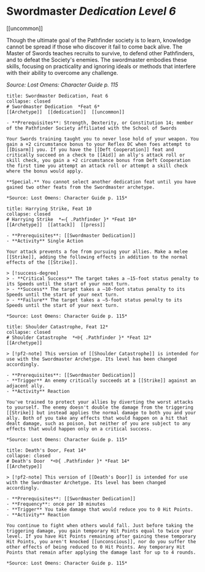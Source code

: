 
# Swordmaster *Dedication Level 6*  
[[uncommon]]  

Though the ultimate goal of the Pathfinder society is to learn, knowledge cannot be spread if those who discover it fail to come back alive. The Master of Swords teaches recruits to survive, to defend other Pathfinders, and to defeat the Society's enemies. The swordmaster embodies these skills, focusing on practicality and ignoring ideals or methods that interfere with their ability to overcome any challenge.

*Source: Lost Omens: Character Guide p. 115*

```ad-embed-feat
title: Swordmaster Dedication, Feat 6
collapse: closed
# Swordmaster Dedication  *Feat 6*  
[[Archetype]]  [[dedication]]  [[uncommon]]  

- **Prerequisites**: Strength, Dexterity, or Constitution 14; member of the Pathfinder Society affiliated with the School of Swords

Your Swords training taught you to never lose hold of your weapon. You gain a +2 circumstance bonus to your Reflex DC when foes attempt to [[Disarm]] you. If you have the [[Deft Cooperation]] feat and critically succeed on a check to [[Aid]] an ally's attack roll or skill check, you gain a +2 circumstance bonus from Deft Cooperation  the first time you attempt an attack roll or attempt a skill check where the bonus would apply.

**Special.** You cannot select another dedication feat until you have gained two other feats from the Swordmaster archetype.

*Source: Lost Omens: Character Guide p. 115*  
```  

```ad-embed-feat
title: Harrying Strike, Feat 10
collapse: closed
# Harrying Strike  *⬻{ .Pathfinder }* *Feat 10*  
[[Archetype]]  [[attack]]  [[press]]  

- **Prerequisites**: [[Swordmaster Dedication]]
- **Activity** Single Action

Your attack prevents a foe from pursuing your allies. Make a melee [[Strike]], adding the following effects in addition to the normal effects of the [[Strike]].

> [!success-degree] 
> - **Critical Success** The target takes a –15-foot status penalty to its Speeds until the start of your next turn.
> - **Success** The target takes a –10-foot status penalty to its Speeds until the start of your next turn.
> - **Failure** The target takes a –5-foot status penalty to its Speeds until the start of your next turn.

*Source: Lost Omens: Character Guide p. 115*  
```  

```ad-embed-feat
title: Shoulder Catastrophe, Feat 12*
collapse: closed
# Shoulder Catastrophe  *⬲{ .Pathfinder }* *Feat 12*  
[[Archetype]]  

> [!pf2-note] This version of [[Shoulder Catastrophe]] is intended for use with the Swordmaster Archetype. Its level has been changed accordingly.

- **Prerequisites**: [[Swordmaster Dedication]]
- **Trigger** An enemy critically succeeds at a [[Strike]] against an adjacent ally.
- **Activity** Reaction

You've trained to protect your allies by diverting the worst attacks to yourself. The enemy doesn't double the damage from the triggering [[Strike]] but instead applies the normal damage to both you and your ally. Both of you take any effects that would happen on a hit that dealt damage, such as poison, but neither of you are subject to any effects that would happen only on a critical success.

*Source: Lost Omens: Character Guide p. 115*  
```  

```ad-embed-feat
title: Death's Door, Feat 14*
collapse: closed
# Death's Door  *⬲{ .Pathfinder }* *Feat 14*  
[[Archetype]]  

> [!pf2-note] This version of [[Death's Door]] is intended for use with the Swordmaster Archetype. Its level has been changed accordingly.

- **Prerequisites**: [[Swordmaster Dedication]]
- **Frequency**: once per 10 minutes
- **Trigger** You take damage that would reduce you to 0 Hit Points.
- **Activity** Reaction

You continue to fight when others would fall. Just before taking the triggering damage, you gain temporary Hit Points equal to twice your level. If you have Hit Points remaining after gaining these temporary Hit Points, you aren't knocked [[unconscious]], nor do you suffer the other effects of being reduced to 0 Hit Points. Any temporary Hit Points that remain after applying the damage last for up to 4 rounds.

*Source: Lost Omens: Character Guide p. 115*  
```
